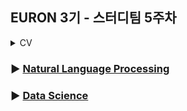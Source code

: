 ## EURON 3기 - 스터디팀 5주차
<details>
<summary>CV</summary>
<div markdown="1">
  
  <br />
  
| 주차 | 내용             | 발표자                               | 발표자료 |
| ---- | ---------------- | ------------------------------------ | -------- |
|  5  |   cs231n 5주차  |        조수빈, 변규리         | [📚]()    |

## **Assignment**

### **📍 5주차 예습과제 (~9/26)**

  1️⃣ CS231N 5강을 수강하고, 요약 및 정리한 내용을 깃허브에 업로드
  2️⃣ (선택) 질문 사항이나 공유하고 싶은 내용 `Ewha-Euron/2022-2-Euron-CV` issue에 추가

**예습과제 제출 방법**

> 해당 파일을 master branch에 업로드하신 후 해당 master branch에서 pull request 를 진행해주세요.
>
### **📍 4주차 복습과제 (~9/26)**

- [https://cs231n.github.io/assignments2021/assignment1/](https://cs231n.github.io/assignments2021/assignment1/)의 `Q3: Implement 
    1️⃣ `softmax.ipynb` 을 완료하신 후, `.py` 파일로 변환해서 제출해주세요. (모든 cell을 하나의 py 파일에 합쳐주세요)
      - 파일명: `main_softmax.py`
    2️⃣ `softmax.py` 을 제출해주세요.


**복습과제 제출 방법**

> 해당 파일을 Week_5 branch에 업로드하신 후 해당 Week_5 branch에서 pull request 를 진행해주세요.
>
## **Due**

- 5주차 예습과제
    - **9월 26일**까지 제출합니다.
- 4주차 복습과제
    - **9월 26일**까지 제출합니다.

## **Extra-Credit**
- [https://github.com/deeplearningzerotoall](https://github.com/deeplearningzerotoall)
    - `lab-08` ~ `lab-09` 을 진행해주세요.



</div>
</details>


### ▶ [Natural Language Processing](https://github.com/Ewha-Euron/2022-2-Euron-NLP)
### ▶ [Data Science](https://github.com/Ewha-Euron/2022-2-Euron-DS)
